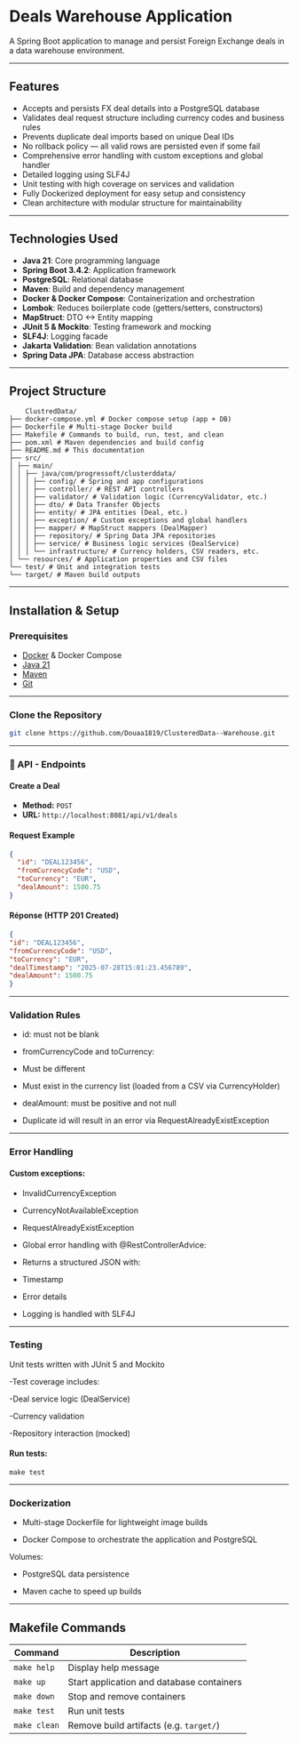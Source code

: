 #  Deals Warehouse Application

A Spring Boot application to manage and persist Foreign Exchange  deals in a data warehouse environment.

---

## Features

- Accepts and persists FX deal details into a PostgreSQL database  
- Validates deal request structure including currency codes and business rules  
- Prevents duplicate deal imports based on unique Deal IDs  
- No rollback policy — all valid rows are persisted even if some fail  
- Comprehensive error handling with custom exceptions and global handler  
- Detailed logging using SLF4J  
- Unit testing with high coverage on services and validation  
- Fully Dockerized deployment for easy setup and consistency  
- Clean architecture with modular structure for maintainability

---

## Technologies Used

- **Java 21**: Core programming language  
- **Spring Boot 3.4.2**: Application framework  
- **PostgreSQL**: Relational database  
- **Maven**: Build and dependency management  
- **Docker & Docker Compose**: Containerization and orchestration  
- **Lombok**: Reduces boilerplate code (getters/setters, constructors)  
- **MapStruct**: DTO <-> Entity mapping  
- **JUnit 5 & Mockito**: Testing framework and mocking  
- **SLF4J**: Logging facade  
- **Jakarta Validation**: Bean validation annotations  
- **Spring Data JPA**: Database access abstraction  

---

## Project Structure
```
    ClustredData/
├── docker-compose.yml # Docker compose setup (app + DB)
├── Dockerfile # Multi-stage Docker build
├── Makefile # Commands to build, run, test, and clean
├── pom.xml # Maven dependencies and build config
├── README.md # This documentation
├── src/
│ ├── main/
│ │ ├── java/com/progressoft/clusterddata/
│ │ │ ├── config/ # Spring and app configurations
│ │ │ ├── controller/ # REST API controllers
│ │ │ ├── validator/ # Validation logic (CurrencyValidator, etc.)
│ │ │ ├── dto/ # Data Transfer Objects
│ │ │ ├── entity/ # JPA entities (Deal, etc.)
│ │ │ ├── exception/ # Custom exceptions and global handlers
│ │ │ ├── mapper/ # MapStruct mappers (DealMapper)
│ │ │ ├── repository/ # Spring Data JPA repositories
│ │ │ ├── service/ # Business logic services (DealService)
│ │ │ └── infrastructure/ # Currency holders, CSV readers, etc.
│ └── resources/ # Application properties and CSV files
└── test/ # Unit and integration tests
└── target/ # Maven build outputs
````

---

##  Installation & Setup

###  Prerequisites

- [Docker](https://www.docker.com/) & Docker Compose
- [Java 21](https://jdk.java.net/21/)
- [Maven](https://maven.apache.org/)
- [Git](https://git-scm.com/)
---
###  Clone the Repository

```bash
git clone https://github.com/Douaa1819/ClusteredData--Warehouse.git
`````
---

### 📡 API - Endpoints

####  Create a Deal

- **Method:** `POST`
- **URL:** `http://localhost:8081/api/v1/deals`

####  Request Example

```json
{
  "id": "DEAL123456",
  "fromCurrencyCode": "USD",
  "toCurrency": "EUR",
  "dealAmount": 1500.75
}
```
 #### Réponse (HTTP 201 Created)
```json
{
"id": "DEAL123456",
"fromCurrencyCode": "USD",
"toCurrency": "EUR",
"dealTimestamp": "2025-07-28T15:01:23.456789",
"dealAmount": 1500.75
}
```
---
### Validation Rules
- id: must not be blank

- fromCurrencyCode and toCurrency:

- Must be different

- Must exist in the currency list (loaded from a CSV via CurrencyHolder)

- dealAmount: must be positive and not null

- Duplicate id will result in an error via RequestAlreadyExistException


---
### Error Handling
#### Custom exceptions:

- InvalidCurrencyException

- CurrencyNotAvailableException

- RequestAlreadyExistException

- Global error handling with @RestControllerAdvice:

- Returns a structured JSON with:

- Timestamp

- Error details

- Logging is handled with SLF4J

---

 ### Testing
Unit tests written with JUnit 5 and Mockito

-Test coverage includes:

-Deal service logic (DealService)

-Currency validation

-Repository interaction (mocked)

#### Run tests:
```
make test
```
---
### Dockerization
- Multi-stage Dockerfile for lightweight image builds

- Docker Compose to orchestrate the application and PostgreSQL

Volumes:

- PostgreSQL data persistence

- Maven cache to speed up builds

---


##  Makefile Commands

| Command       | Description                                 |
|---------------|---------------------------------------------|
| `make help`   | Display help message                        |
| `make up`     | Start application and database containers   |
| `make down`   | Stop and remove containers                  |
| `make test`   | Run unit tests                              |
| `make clean`  | Remove build artifacts (e.g. `target/`)     |
